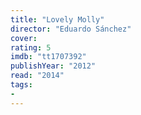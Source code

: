 ```yaml
---
title: "Lovely Molly"
director: "Eduardo Sánchez"
cover: 
rating: 5
imdb: "tt1707392"
publishYear: "2012"
read: "2014"
tags:
- 
---
```


